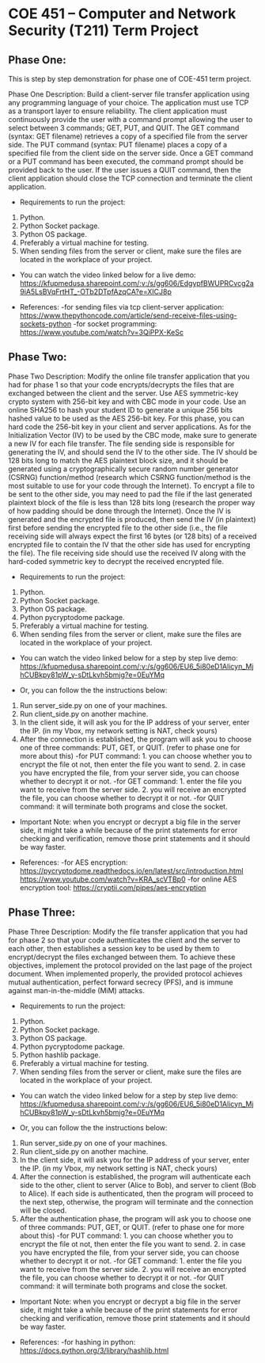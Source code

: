 # COE 451 – Computer and Network Security (T211) Term Project

## Phase One:
This is step by step demonstration for phase one of COE-451 term project.

Phase One Description:
Build a client-server file transfer application using any programming language of your choice. The
application must use TCP as a transport layer to ensure reliability. The client application must
continuously provide the user with a command prompt allowing the user to select between 3 commands;
GET, PUT, and QUIT. The GET command (syntax: GET filename) retrieves a copy of a specified file
from the server side. The PUT command (syntax: PUT filename) places a copy of a specified file from the
client side on the server side. Once a GET command or a PUT command has been executed, the command
prompt should be provided back to the user. If the user issues a QUIT command, then the client
application should close the TCP connection and terminate the client application.

* Requirements to run the project:
1. Python.
2. Python Socket package.
3. Python OS package.
4. Preferably a virtual machine for testing.
5. When sending files from the server or client, make sure the files are located in the workplace of your project.

* You can watch the video linked below for a live demo:
https://kfupmedusa.sharepoint.com/:v:/s/gg606/EdgypfBWUPRCvcg2a9iA5LsBVqFrtHT_-OTb2DTpfAzqCA?e=XICJ8p

* References:
-for sending files via tcp client-server application:
     https://www.thepythoncode.com/article/send-receive-files-using-sockets-python
-for socket programming:
     https://www.youtube.com/watch?v=3QiPPX-KeSc

## Phase Two: 

Phase Two Description:
Modify the online file transfer application that you had for phase 1 so that your code encrypts/decrypts the
files that are exchanged between the client and the server. Use AES symmetric-key crypto system with
256-bit key and with CBC mode in your code. Use an online SHA256 to hash your student ID to
generate a unique 256 bits hashed value to be used as the AES 256-bit key. For this phase, you can hard
code the 256-bit key in your client and server applications. As for the Initialization Vector (IV) to be used
by the CBC mode, make sure to generate a new IV for each file transfer. The file sending side is
responsible for generating the IV, and should send the IV to the other side. The IV should be 128 bits long
to match the AES plaintext block size, and it should be generated using a cryptographically secure
random number generator (CSRNG) function/method (research which CSRNG function/method is the
most suitable to use for your code through the Internet). To encrypt a file to be sent to the other side, you
may need to pad the file if the last generated plaintext block of the file is less than 128 bits long (research
the proper way of how padding should be done through the Internet). Once the IV is generated and the
encrypted file is produced, then send the IV (in plaintext) first before sending the encrypted file to the
other side (i.e., the file receiving side will always expect the first 16 bytes (or 128 bits) of a received
encrypted file to contain the IV that the other side has used for encrypting the file). The file receiving side
should use the received IV along with the hard-coded symmetric key to decrypt the received encrypted
file.

* Requirements to run the project:
1. Python.
2. Python Socket package.
3. Python OS package.
4. Python pycryptodome package.
5. Preferably a virtual machine for testing.
6. When sending files from the server or client, make sure the files are located in the workplace of your project.

* You can watch the video linked below for a step by step live demo:
https://kfupmedusa.sharepoint.com/:v:/s/gg606/EU6_5i80eD1Alicyn_MjhCUBkpy81pW_y-sDtLkvh5bmjg?e=0EuYMq

* Or, you can follow the the instructions below:
1. Run server_side.py on one of your machines.
2. Run client_side.py on another machine.
3. In the client side, it will ask you for the IP address of your server, enter the IP. (in my Vbox, my network setting is NAT, check yours)
4. After the connection is established, the program will ask you to choose one of three commands: PUT, GET, or QUIT. (refer to phase one for more about this)
     -for PUT command: 
          1. you can choose whether you to encrypt the file ot not, then enter the file you want to send.
          2. in case you have encrypted the file, from your server side, you can choose whether to decrypt it or not.
     -for GET command:
          1. enter the file you want to receive from the server side.
          2. you will receive an encrypted the file, you can choose whether to decrypt it or not.
     -for QUIT command:
          it will terminate both programs and close the socket.
* Important Note: when you encrypt or decrypt a big file in the server side, it might take a while because of the print statements for error checking and verification, remove those print statements and it should be way faster.

* References:
-for AES encryption:
     https://pycryptodome.readthedocs.io/en/latest/src/introduction.html
     https://www.youtube.com/watch?v=KRA_scVTBp0
-for online AES encryption tool:
     https://cryptii.com/pipes/aes-encryption

## Phase Three:

Phase Three Description:
Modify the file transfer application that you had for phase 2 so that your code authenticates the
client and the server to each other, then establishes a session key to be used by them to
encrypt/decrypt the files exchanged between them. To achieve these objectives, implement the
protocol provided on the last page of the project document. When implemented properly, the provided protocol achieves
mutual authentication, perfect forward secrecy (PFS), and is immune against man-in-the-middle
(MiM) attacks.

* Requirements to run the project:
1. Python.
2. Python Socket package.
3. Python OS package.
4. Python pycryptodome package.
5. Python hashlib package.
6. Preferably a virtual machine for testing.
7. When sending files from the server or client, make sure the files are located in the workplace of your project.

* You can watch the video linked below for a step by step live demo:
https://kfupmedusa.sharepoint.com/:v:/s/gg606/EU6_5i80eD1Alicyn_MjhCUBkpy81pW_y-sDtLkvh5bmjg?e=0EuYMq

* Or, you can follow the the instructions below:
1. Run server_side.py on one of your machines.
2. Run client_side.py on another machine.
3. In the client side, it will ask you for the IP address of your server, enter the IP. (in my Vbox, my network setting is NAT, check yours)
4. After the connection is established, the program will authenticate each side to the other, client to server (Alice to Bob), and server to client (Bob to Alice). If each side is authenticated, then the program will proceed to the next step, otherwise, the program will terminate and the connection will be closed.
5. After the authentication phase, the program will ask you to choose one of three commands: PUT, GET, or QUIT. (refer to phase one for more about this)
     -for PUT command: 
          1. you can choose whether you to encrypt the file ot not, then enter the file you want to send.
          2. in case you have encrypted the file, from your server side, you can choose whether to decrypt it or not.
     -for GET command:
          1. enter the file you want to receive from the server side.
          2. you will receive an encrypted the file, you can choose whether to decrypt it or not.
     -for QUIT command:
          it will terminate both programs and close the socket.
* Important Note: when you encrypt or decrypt a big file in the server side, it might take a while because of the print statements for error checking and verification, remove those print statements and it should be way faster.

* References:
-for hashing in python:
     https://docs.python.org/3/library/hashlib.html
